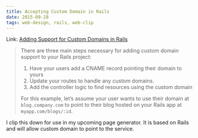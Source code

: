 ```yaml
---
title: Accepting Custom Domain in Rails
date: 2015-09-28
tags: web-design, rails, web-clip
---
```


Link: [Adding Support for Custom Domains in Rails](http://kyle.conarro.com/rails-custom-domain-support)

> There are three main steps necessary for adding custom domain support to your Rails project:
>
> 1. Have your users add a CNAME record pointing their domain to yours
> 2. Update your routes to handle any custom domains.
> 3. Add the controller logic to find resources using the custom domain
> 
> For this example, let’s assume your user wants to use their domain at `blog.company.com` to point to their blog hosted on your Rails app at `myapp.com/blogs/:id`.

I clip this down for use in my upcoming page generator. It is based on Rails and will allow custom domain to point to the service.